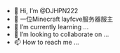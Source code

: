 - 👋 Hi, I’m @DJHPN222
- 👀 一位Minecraft layfcve服务器服主
- 🌱 I’m currently learning ...
- 💞️ I’m looking to collaborate on ...
- 📫 How to reach me ...

<!---
DJHPN222/DJHPN222 is a ✨ special ✨ repository because its `README.md` (this file) appears on your GitHub profile.
You can click the Preview link to take a look at your changes.
--->
